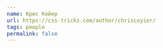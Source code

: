 ```yaml
---
name: Крис Койер
url: https://css-tricks.com/author/chriscoyier/
tags: people
permalink: false
---
```

